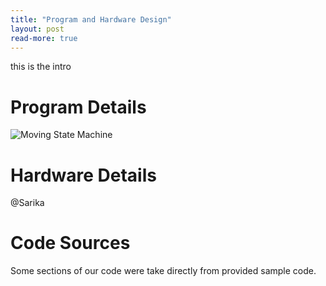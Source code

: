 ```yaml
---
title: "Program and Hardware Design"
layout: post
read-more: true
---
```


this is the intro

# Program Details

![Moving State Machine](https://i.ibb.co/CtjBDr1/moving-state-machine.png)

# Hardware Details
@Sarika

# Code Sources
Some sections of our code were take directly from provided sample code.


